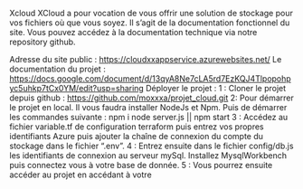 Xcloud
XCloud a pour vocation de vous offrir une solution de stockage pour vos fichiers où que vous soyez.
Il s’agit de la documentation fonctionnel du site. Vous pouvez accédez à la documentation technique via notre repository github.

Adresse du site public : https://cloudxxappservice.azurewebsites.net/
Le documentation du projet : https://docs.google.com/document/d/13qyA8Ne7cLA5rd7EzKQJ4Tlpopohpyc5uhkp7tCx0YM/edit?usp=sharing
Déployer le projet :
1 : Cloner le projet depuis github : https://github.com/moxxxa/projet_cloud.git
2: Pour démarrer le projet en local. Il vous faudra installer NodeJs et Npm. Puis de démarrer les commandes suivante :
npm i
node server.js || npm start
3 : Accédez au fichier variable.tf de configuration terraform puis entrez vos propres identifiants Azure puis ajouter la chaîne de connexion du compte du stockage dans le fichier “.env”.
4 : Entrez ensuite dans le fichier config/db.js les identifiants de connexion au serveur mySql. Installez MysqlWorkbench puis connectez vous à votre base de donnée.
5 : Vous pourrez ensuite accéder au projet en accédant à votre
